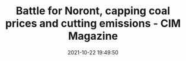 ---
"title": "Battle for Noront, capping coal prices and cutting emissions - CIM Magazine"
"date": "2021-10-22 19:49:50"
"feed_name": "GOOGLENEWSMINING"
"feed_website": "https://news.google.com/search?q=mining%2Bincident&hl=en-US&gl=US&ceid=US:en"
"feed_rss": "https://news.google.com/rss/search?q=mining%2Bincident&hl=en-US&gl=US&ceid=US:en"
"link": "https://magazine.cim.org/en/news/2021/weekly-mining-news-recap-oct-22-2021/"
"source": "{'href': 'https://magazine.cim.org', 'title': 'CIM Magazine'}"
"file": "_posts/2021-1-1-56eb5c23d9eac94228fc28690d08089a87bbe542.md"
"accident": "0"
"drilling": "0"
"represented_by": "0"
"dead": "0"
"injured": "0"
"arrested": "0"
"place": "unknown place"
"where": "unknown site"
"causes": "unknown"
"place_uri": "unknown place"
---